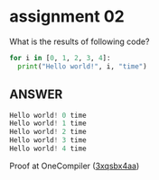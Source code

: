 # assignment 02
What is the results of following code?
```python
for i in [0, 1, 2, 3, 4]:
  print("Hello world!", i, "time")
```
## ANSWER
```python
Hello world! 0 time
Hello world! 1 time
Hello world! 2 time
Hello world! 3 time
Hello world! 4 time
```
Proof at OneCompiler ([3xqsbx4aa](https://onecompiler.com/python/3xqsbx4aa))
